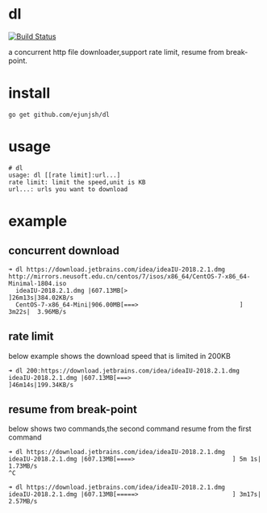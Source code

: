 # dl

[![Build Status](https://travis-ci.org/ejunjsh/dl.svg?branch=master)](https://travis-ci.org/ejunjsh/dl)

a concurrent http file downloader,support rate limit, resume from break-point.

# install

    go get github.com/ejunjsh/dl

# usage

    # dl
    usage: dl [[rate limit]:url...]
    rate limit: limit the speed,unit is KB
    url...: urls you want to download

# example

## concurrent download

    ➜ dl https://download.jetbrains.com/idea/ideaIU-2018.2.1.dmg http://mirrors.neusoft.edu.cn/centos/7/isos/x86_64/CentOS-7-x86_64-Minimal-1804.iso
      ideaIU-2018.2.1.dmg |607.13MB[>                               ]26m13s|384.02KB/s
      CentOS-7-x86_64-Mini|906.00MB[===>                            ] 3m22s|  3.96MB/s

## rate limit

below example shows the download speed that is limited in 200KB

    ➜ dl 200:https://download.jetbrains.com/idea/ideaIU-2018.2.1.dmg
    ideaIU-2018.2.1.dmg |607.13MB[===>                            ]46m14s|199.34KB/s

## resume from break-point

below shows two commands,the second command resume from the first command

    ➜ dl https://download.jetbrains.com/idea/ideaIU-2018.2.1.dmg
    ideaIU-2018.2.1.dmg |607.13MB[====>                           ] 5m 1s|  1.73MB/s
    ^C

    ➜ dl https://download.jetbrains.com/idea/ideaIU-2018.2.1.dmg
    ideaIU-2018.2.1.dmg |607.13MB[=====>                          ] 3m17s|  2.57MB/s

